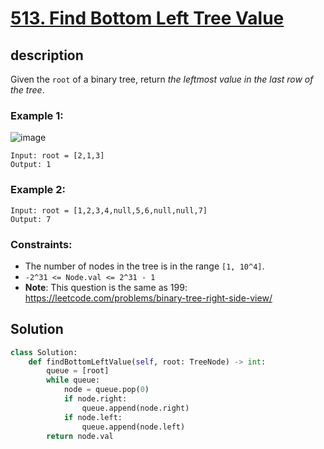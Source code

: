 # [513. Find Bottom Left Tree Value](https://leetcode.com/problems/find-bottom-left-tree-value/description/?envType=daily-question&envId=2024-02-28)

## description

Given the `root` of a binary tree, return _the leftmost value in the last row of the tree_.

### Example 1:

![image](https://assets.leetcode.com/uploads/2021/02/14/tree.jpg)

```text
Input: root = [2,1,3]
Output: 1
```

### Example 2:

```text
Input: root = [1,2,3,4,null,5,6,null,null,7]
Output: 7
```

### Constraints:

- The number of nodes in the tree is in the range `[1, 10^4]`.
- `-2^31 <= Node.val <= 2^31 - 1`
- **Note**: This question is the same as 199: https://leetcode.com/problems/binary-tree-right-side-view/


## Solution

```python
class Solution:
    def findBottomLeftValue(self, root: TreeNode) -> int:
        queue = [root]
        while queue:
            node = queue.pop(0)
            if node.right:
                queue.append(node.right)
            if node.left:
                queue.append(node.left)
        return node.val
```
